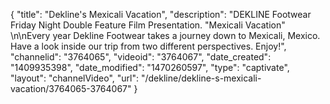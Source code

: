 {
    "title": "Dekline's Mexicali Vacation",
    "description": "DEKLINE Footwear Friday Night Double Feature Film Presentation. \"Mexicali Vacation\" \n\nEvery year Dekline Footwear takes a journey down to Mexicali, Mexico. Have a look inside our trip from two different perspectives. Enjoy!",
    "channelid": "3764065",
    "videoid": "3764067",
    "date_created": "1409935398",
    "date_modified": "1470260597",
    "type": "captivate",
    "layout": "channelVideo",
    "url": "\/dekline\/dekline-s-mexicali-vacation\/3764065-3764067"
}